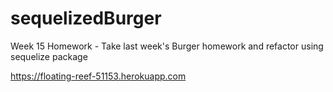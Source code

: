 # sequelizedBurger
Week 15 Homework - Take last week's Burger homework and refactor using sequelize package

https://floating-reef-51153.herokuapp.com
